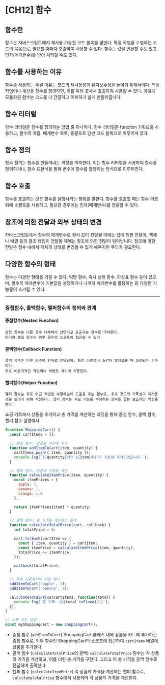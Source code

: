 # [CH12] 함수

## 함수란
함수는 자바스크립트에서 재사용 가능한 코드 블록을 말한다. 특정 작업을 수행하는 코드의 묶음으로, 필요할 때마다 호출하여 사용할 수 있다. 함수는 값을 반환할 수도 있고, 인자(매개변수)를 받아 처리할 수도 있다.

## 함수를 사용하는 이유
함수를 사용하는 주된 이유는 코드의 재사용성과 유지보수성을 높이기 위해서이다. 특정 작업이나 계산을 함수로 정의하면, 이를 여러 곳에서 호출하여 사용할 수 있다. 이렇게 모듈화된 함수는 코드를 더 간결하고 이해하기 쉽게 만들어줍니다.

## 함수 리터럴
함수 리터럴은 함수를 정의하는 방법 중 하나이다. 함수 리터럴은 function 키워드를 사용하고, 함수의 이름, 매개변수 목록, 중괄호로 감싼 코드 블록으로 이루어져 있다.

## 함수 정의
함수 정의는 함수를 만들어내는 과정을 의미한다. 이는 함수 리터럴을 사용하여 함수를 정의하거나, 함수 표현식을 통해 변수에 함수를 할당하는 방식으로 이루어진다.

## 함수 호출
함수를 호출하는 것은 함수를 실행시키는 행위를 말한다. 함수를 호출할 때는 함수 이름 뒤에 소괄호를 사용하고, 필요한 경우에는 인자(매개변수)를 전달할 수 있다.

## 참조에 의한 전달과 외부 상태의 변경
자바스크립트에서 함수의 매개변수로 원시 값이 전달될 때에는 값에 의한 전달이, 객체나 배열 등의 참조 타입이 전달될 때에는 참조에 의한 전달이 일어납니다. 참조에 의한 전달은 함수 내에서 객체의 상태를 변경할 수 있게 해주지만 주의가 필요한다.

## 다양한 함수의 형태
함수는 다양한 형태를 가질 수 있다. 익명 함수, 즉시 실행 함수, 화살표 함수 등이 있으며, 함수의 매개변수에 기본값을 설정하거나 나머지 매개변수를 활용하는 등 다양한 기능들이 추가될 수 있다.

---

### 중첩함수, 콜백함수,  헬퍼함수의 정의와 관계

#### 중첩함수(Nested Function)
    중첩 함수는 다른 함수 내부에서 선언되고 호출되는 함수를 의미한다.
    이러한 중첩 함수는 외부 함수의 스코프에 접근할 수 있다
#### 콜백함수(Callback Function)
    콜백 함수는 다른 함수에 인자로 전달되어, 특정 이벤트나 조건이 발생했을 때 실행되는 함수이다.
    주로 비동기적인 작업이나 이벤트 처리에 사용된다.
#### 헬퍼함수(Helper Function)
    헬퍼 함수는 주로 어떤 작업을 수행하는데 도움을 주는 함수로, 주로 코드의 가독성과 재사용성을 높이기 위해 작성된다. 헬퍼 함수는 주요 기능을 수행하는 함수를 돕는 보조적인 역할을 한다.

쇼핑 카트에서 상품을 추가하고 총 가격을 계산하는 과정을 통해 중첩 함수, 콜백 함수, 헬퍼 함수 설명예시
```javascript
function ShoppingCart() {
  const cartItems = [];

  // 중첩 함수: 상품을 카트에 추가
  function addItemToCart(item, quantity) {
    cartItems.push({ item, quantity });
    console.log(`${quantity}개의 ${item}이(가) 카트에 추가되었습니다.`);
  }

  // 헬퍼 함수: 상품의 가격을 계산
  function calculateItemPrice(item, quantity) {
    const itemPrices = {
      apple: 2,
      banana: 1,
      orange: 1.5
    };

    return itemPrices[item] * quantity;
  }

  // 콜백 함수: 총 가격을 계산하고 출력
  function calculateTotalPrice(cart, callback) {
    let totalPrice = 0;

    cart.forEach(cartItem => {
      const { item, quantity } = cartItem;
      const itemPrice = calculateItemPrice(item, quantity);
      totalPrice += itemPrice;
    });

    callback(totalPrice);
  }

  // 특정 상황에서의 사용 예시
  addItemToCart('apple', 3);
  addItemToCart('banana', 2);

  calculateTotalPrice(cartItems, function(total) {
    console.log(`총 가격: $${total.toFixed(2)}`);
  });
}

// 쇼핑 카트 생성
const myShoppingCart = new ShoppingCart();
```
- 중첩 함수 (`addItemToCart`)
    ShoppingCart 클래스 내에 상품을 카트에 추가하는 중첩 함수로, 외부 함수인 ShoppingCart의 스코프에 접근하여 `cartItems` 배열에 상품을 추가한다
- 콜백 함수 (`calculateTotalPrice`의 콜백)
    `calculateTotalPrice` 함수는 각 상품의 가격을 계산하고, 이를 더한 총 가격을 구한다. 그리고 이 총 가격을 콜백 함수로 전달하여 출력한다.
- 헬퍼 함수 (`calculateItemPrice`)
    각 상품의 가격을 계산하는 헬퍼 함수로, `calculateTotalPrice` 함수에서 사용되어 각 상품의 가격을 계산한다.